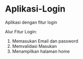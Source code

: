 # Aplikasi-Login
Aplikasi dengan fitur login 

Alur Fitur Login:
1. Memasukan Email dan password
2. Memvalidasi Masukan
5. Menampilkan halaman home
